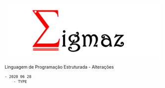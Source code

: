 
 
![Sigmaz](https://github.com/luandkg/Sigmaz/blob/master/res/logo.png)

Linguagem de Programação Estruturada - Alterações

    - 2020 06 28
        - TYPE
 
  